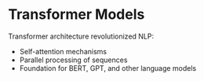 # Transformer Models

Transformer architecture revolutionized NLP:
- Self-attention mechanisms
- Parallel processing of sequences
- Foundation for BERT, GPT, and other language models